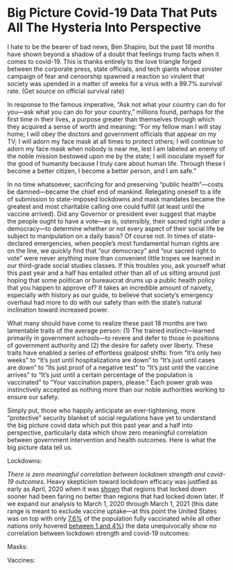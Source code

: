 # Big Picture Covid-19 Data That Puts All The Hysteria Into Perspective

I hate to be the bearer of bad news, Ben Shapiro, but the past 18 months have shown beyond a shadow of a doubt that feelings trump facts when it comes to covid-19. This is thanks entirely to the love triangle forged between the corporate press, state officials, and tech giants whose sinister campaign of fear and censorship spawned a reaction so virulent that society was upended in a matter of weeks for a virus with a 99.7% survival rate. (Get source on official survival rate)

In response to the famous imperative, “Ask not what your country can do for you—ask what you can do for your country,” millions found, perhaps for the first time in their lives, a purpose greater than themselves through which they acquired a sense of worth and meaning: “For my fellow man I will stay home; I will obey the doctors and government officials that appear on my TV; I will adorn my face mask at all times to protect others; I will continue to adorn my face mask when nobody is near me, lest I am labeled an enemy of the noble mission bestowed upon me by the state; I will inoculate myself for the good of humanity because I truly care about human life. Through these I become a better citizen, I become a better person, and I am safe.”

In no time whatsoever, sacrificing for and preserving “public health”—costs be damned—became the chief end of mankind. Relegating oneself to a life of submission to state-imposed lockdowns and mask mandates became the greatest and most charitable calling one could fulfill (at least until the vaccine arrived). Did any Governor or president ever suggest that maybe the people ought to have a vote—as is, ostensibly, their sacred right under a democracy—to determine whether or not every aspect of their social life be subject to manipulation on a daily basis? Of course not. In times of state-declared emergencies, when people’s most fundamental human rights are on the line, we quickly find that “our democracy” and “our sacred right to vote” were never anything more than convenient little tropes we learned in our third-grade social studies classes. If this troubles you, ask yourself what this past year and a half has entailed other than all of us sitting around just hoping that some politican or bureaucrat drums up a public health policy that you happen to approve of? It takes an incredible amount of naivety, especially with history as our guide, to believe that society’s emergency overhaul had more to do with our safety than with the state’s natural inclination toward increased power.

What many should have come to realize these past 18 months are two lamentable traits of the average person: (1) The trained instinct—learned primarily in government schools—to revere and defer to those in positions of government authority and (2) the desire for safety over liberty. These traits have enabled a series of effortless goalpost shifts: from “It’s only two weeks” to “It’s just until hospitalizations are down” to “It’s just until cases are down” to “Its just proof of a negative test” to “It’s just until the vaccine arrives” to “It’s just until a certain percentage of the population is vaccinated” to “Your vaccination papers, please.” Each power grab was instinctively accepted as nothing more than our noble authorities working to ensure our safety.

Simply put, those who happily anticipate an ever-tightening, more “protective” security blanket of social regulations have yet to understand the big picture covid data which put this past year and a half into perspective, particularly data which show zero meaningful correlation between government intervention and health outcomes. Here is what the big picture data tell us.

Lockdowns:

*There is zero meaningful correlation between lockdown strength and covid-19 outcomes*. Heavy skepticism toward lockdown efficacy was justfied as early as April, 2020 when it was [shown](https://www.aier.org/article/did-the-lockdown-save-lives/) that regions that locked down sooner had been faring no better than regions that had locked down later. If we expand our analysis to March 1, 2020 through March 1, 2021 (this date range is meant to exclude vaccine uptake&mdash;at this point the United States was on top with only [7.6%](https://ourworldindata.org/covid-vaccinations) of the population fully vaccinated while all other nations only hovered [between 1 and 4%](https://ourworldindata.org/covid-vaccinations)) the data unequivocally show no correlation between lockdown strength and covid-19 outcomes: 

Masks:

Vaccines: 
